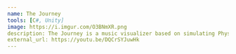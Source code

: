 ```yaml
---
name: The Journey
tools: [C#, Unity]
image: https://i.imgur.com/O3BNmXR.png
description: The Journey is a music visualizer based on simulating Physarum behavior with compute shaders.
external_url: https://youtu.be/DQCrSYJuwHk
---
```

